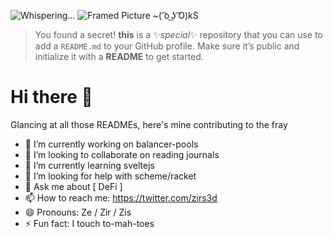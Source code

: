 ![Whispering...](https://github.githubassets.com/images/mona-whisper.gif "octocat-whisper")
![Framed Picture](https://i.imgur.com/gd5oEpSs.png "framed-picture") \~( ͡o ͜ʖ ͡O)kS
> You found a secret! **this** is a ✨*special*✨ repository that you can use to add a `README.md` to your GitHub profile. Make sure it’s public and initialize it with a **README** to get started.

# Hi there 👋
Glancing at all those READMEs, here's mine  contributing to the fray

- 🔭 I’m currently working on balancer-pools
- 👯 I’m looking to collaborate on reading journals
- 🌱 I’m currently learning sveltejs
- 🤔 I’m looking for help with scheme/racket
- 💬 Ask me about [ DeFi ]
- 📫 How to reach me: https://twitter.com/zirs3d
- 😄 Pronouns: Ze / Zir / Zis
- ⚡ Fun fact: I touch to-mah-toes